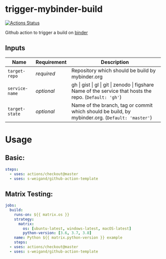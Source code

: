 # trigger-mybinder-build

[![Actions Status](https://github.com/s-weigand/trigger-mybinder-build/workflows/Tests/badge.svg)](https://github.com/s-weigand/trigger-mybinder-build/actions)

Github action to trigger a build on [binder](https://mybinder.org/)

## Inputs

| Name           | Requirement | Description                                                                                              |
| -------------- | ----------- | -------------------------------------------------------------------------------------------------------- |
| `target-repo`  | _required_  | Repository which should be build by mybinder.org                                                         |
| `service-name` | _optional_  | gh \| gist \| gl \| git \| zenodo \| figshare Name of the service that hosts the repo. (`Default: 'gh'`) |
| `target-state` | _optional_  | Name of the branch, tag or commit which should be build, by mybinder.org. (`Default: 'master'`)          |

# Usage

## Basic:

```yaml
steps:
  - uses: actions/checkout@master
  - uses: s-weigand/github-action-template
```

## Matrix Testing:

```yaml
jobs:
  build:
    runs-on: ${{ matrix.os }}
    strategy:
      matrix:
        os: [ubuntu-latest, windows-latest, macOS-latest]
        python-version: [3.6, 3.7, 3.8]
    name: Python ${{ matrix.python-version }} example
    steps:
  - uses: actions/checkout@master
  - uses: s-weigand/github-action-template
```
